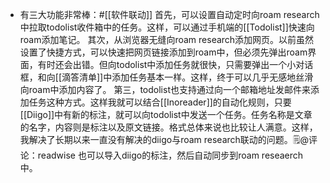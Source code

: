 - 有三大功能非常棒：#[[软件联动]]
  首先，可以设置自动定时向roam research中拉取todolist收件箱中的任务。这样，可以通过手机端的[[Todolist]]快速向roam添加笔记。
  其次，从浏览器无缝向roam research添加网页。以前虽然设置了快捷方式，可以快速把网页链接添加到roam中，但必须先弹出roam界面，有时还会出错。但向todolist中添加任务就很快，只需要弹出一个小对话框，和向[[滴答清单]]中添加任务基本一样。这样，终于可以几乎无感地丝滑向roam中添加内容了。
  第三，todolist也支持通过向一个邮箱地址发邮件来添加任务这种方式。这样我就可以结合[[Inoreader]]的自动化规则，只要[[Diigo]]中有新的标注，就可以向todolist中发送一个任务。任务名称是文章的名字，内容则是标注以及原文链接。格式总体来说也比较让人满意。这样，我解决了长期以来一直没有解决的diigo与roam research联动的问题。🗒@评论：readwise 也可以导入diigo的标注，然后自动同步到roam reseaerch中。
